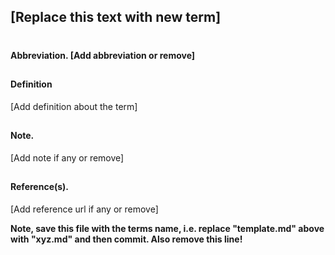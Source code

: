 
## [Replace this text with new term]
#
#### Abbreviation. [Add abbreviation or remove]
##
#### Definition
[Add definition about the term]
##
#### Note.
[Add note if any or remove]
##
#### Reference(s).
[Add reference url if any or remove]

**Note, save this file with the terms name, i.e. replace "template.md" above with "xyz.md" and then commit. Also remove this line!**
